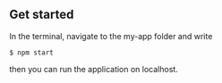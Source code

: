 ## Get started
In the terminal, navigate to the my-app folder and write
```
$ npm start
```
then you can run the application on localhost.
